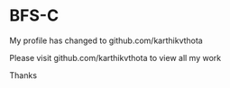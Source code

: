 BFS-C
=====


My profile has changed to github.com/karthikvthota

Please visit github.com/karthikvthota to view all my work

Thanks
